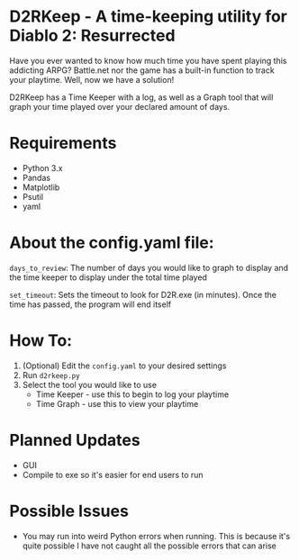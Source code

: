 # D2RKeep - A time-keeping utility for Diablo 2: Resurrected

Have you ever wanted to know how much time you have spent playing this addicting ARPG? Battle.net nor the game has a built-in function to track your playtime. Well, now we have a solution! 

D2RKeep has a Time Keeper with a log, as well as a Graph tool that will graph your time played over your declared amount of days.

# Requirements
- Python 3.x
- Pandas
- Matplotlib
- Psutil
- yaml

# About the config.yaml file:
```days_to_review```: The number of days you would like to graph to display and the time keeper to display under the total time played

```set_timeout```: Sets the timeout to look for D2R.exe (in minutes). Once the time has passed, the program will end itself

# How To:
1. (Optional) Edit the ```config.yaml``` to your desired settings
2. Run ```d2rkeep.py```
3. Select the tool you would like to use
   * Time Keeper - use this to begin to log your playtime
   * Time Graph - use this to view your playtime

# Planned Updates
- GUI
- Compile to exe so it's easier for end users to run

# Possible Issues
- You may run into weird Python errors when running. This is because it's quite possible I have not caught all the possible errors that can arise
